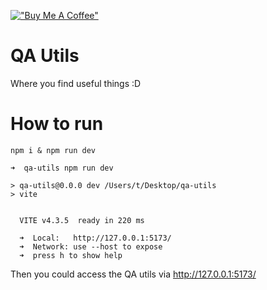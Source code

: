 [!["Buy Me A Coffee"](https://www.buymeacoffee.com/assets/img/custom_images/orange_img.png)](https://www.buymeacoffee.com/peternguyew)

# QA Utils
Where you find useful things :D 

# How to run
````
npm i & npm run dev

➜  qa-utils npm run dev

> qa-utils@0.0.0 dev /Users/t/Desktop/qa-utils
> vite


  VITE v4.3.5  ready in 220 ms

  ➜  Local:   http://127.0.0.1:5173/
  ➜  Network: use --host to expose
  ➜  press h to show help

````
Then you could access the QA utils via http://127.0.0.1:5173/
